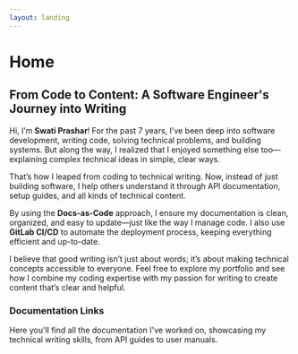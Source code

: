 ```yaml
---
layout: landing
---
```


# Home

## From Code to Content: A Software Engineer's Journey into Writing

Hi, I’m **Swati Prashar**! For the past 7 years, I’ve been deep into software development, writing code, solving technical problems, and building systems. But along the way, I realized that I enjoyed something else too—explaining complex technical ideas in simple, clear ways.

That’s how I leaped from coding to technical writing. Now, instead of just building software, I help others understand it through API documentation, setup guides, and all kinds of technical content.

By using the **Docs-as-Code** approach, I ensure my documentation is clean, organized, and easy to update—just like the way I manage code. I also use **GitLab CI/CD** to automate the deployment process, keeping everything efficient and up-to-date.

I believe that good writing isn’t just about words; it’s about making technical concepts accessible to everyone. Feel free to explore my portfolio and see how I combine my coding expertise with my passion for writing to create content that’s clear and helpful.

### Documentation Links

Here you'll find all the documentation I've worked on, showcasing my technical writing skills, from API guides to user manuals.
